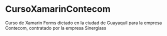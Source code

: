 # CursoXamarinContecom
Curso de Xamarin Forms dictado en la ciudad de Guayaquil para la empresa Contecom, contratado por la empresa Sinergiass
